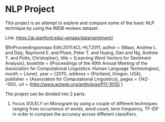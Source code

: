 # NLP Project

This project is an attempt to explore and compare some of the basic NLP technique by using the IMDB reviews dataset.

Link: https://ai.stanford.edu/~amaas/data/sentiment/

@InProceedings{maas-EtAl:2011:ACL-HLT2011, author = {Maas, Andrew L. and Daly, Raymond E. and Pham, Peter T. and Huang, Dan and Ng, Andrew Y. and Potts, Christopher}, title = {Learning Word Vectors for Sentiment Analysis}, booktitle = {Proceedings of the 49th Annual Meeting of the Association for Computational Linguistics: Human Language Technologies}, month = {June}, year = {2011}, address = {Portland, Oregon, USA}, publisher = {Association for Computational Linguistics}, pages = {142--150}, url = {http://www.aclweb.org/anthology/P11-1015} } 

The project can be divided into 2 parts: 

1. Focus SOLELY on Monogram by using a couple of different techniques ranging from occurrence of words, word count, term frequency, TF-IDF in order to compare the accuracy across different classifiers.

